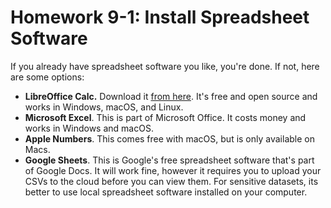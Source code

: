 # Homework 9-1: Install Spreadsheet Software

If you already have spreadsheet software you like, you're done. If not, here are some options:

- **LibreOffice Calc.** Download it [from here](https://www.libreoffice.org). It's free and open source and works in Windows, macOS, and Linux.
- **Microsoft Excel**. This is part of Microsoft Office. It costs money and works in Windows and macOS.
- **Apple Numbers**. This comes free with macOS, but is only available on Macs.
- **Google Sheets**. This is Google's free spreadsheet software that's part of Google Docs. It will work fine, however it requires you to upload your CSVs to the cloud before you can view them. For sensitive datasets, its better to use local spreadsheet software installed on your computer.